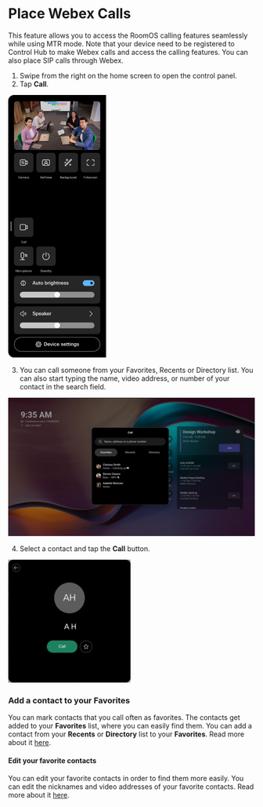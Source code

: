 # Place Webex Calls

This feature allows you to access the RoomOS calling features seamlessly while using MTR mode. Note that your device need to be registered to Control Hub to make Webex calls and access the calling features. You can also place SIP calls through Webex.

1. Swipe from the right on the home screen to open the control panel.
2. Tap **Call**.

<img src="/doc/images/MTR/Call_ControlPanel.png" style="width: 200px"/>
  
3. You can call someone from your Favorites, Recents or Directory list. You can also start typing the name, video address, or number of your contact in the search field. 

<img src="/doc/images/MTR/CallMenu.jpg" style="width: 600px"/>

4. Select a contact and tap the **Call** button.

<img src="/doc/images/MTR/RoomOSCall.jpg" style="width: 250px"/>


### Add a contact to your Favorites 

You can mark contacts that you call often as favorites. The contacts get added to your **Favorites** list, where you can easily find them. You can add a contact from your **Recents** or **Directory** list to your **Favorites**. Read more about it [here](https://help.webex.com/en-us/article/n1tk4q6/Edit-your-favorite-contacts-on-Board,-Desk,-and-Room-Series).

#### Edit your favorite contacts

You can edit your favorite contacts in order to find them more easily. You can edit the nicknames and video addresses of your favorite contacts. Read more about it [here](https://help.webex.com/en-us/article/n1tk4q6/Edit-your-favorite-contacts-on-Board,-Desk,-and-Room-Series).

